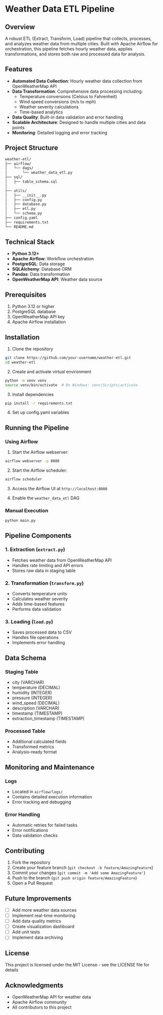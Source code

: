 
# Weather Data ETL Pipeline

## Overview
A robust ETL (Extract, Transform, Load) pipeline that collects, processes, and analyzes weather data from multiple cities. Built with Apache Airflow for orchestration, this pipeline fetches hourly weather data, applies transformations, and stores both raw and processed data for analysis.

## Features
- **Automated Data Collection**: Hourly weather data collection from OpenWeatherMap API
- **Data Transformation**: Comprehensive data processing including:
  - Temperature conversions (Celsius to Fahrenheit)
  - Wind speed conversions (m/s to mph)
  - Weather severity calculations
  - Time-based analytics
- **Data Quality**: Built-in data validation and error handling
- **Scalable Architecture**: Designed to handle multiple cities and data points
- **Monitoring**: Detailed logging and error tracking

## Project Structure
```bash
weather-etl/
├── airflow/
│   └── dags/
│       └── weather_data_etl.py
├── sql/
│   ├── table_schema.sql
│   
├── utils/
│   ├── __init__.py
│   ├── config.py
│   ├── database.py
│   ├── etl.py
│   └── schema.py
├── config.yaml
├── requirements.txt
└── README.md
```

## Technical Stack
- **Python 3.12+**
- **Apache Airflow**: Workflow orchestration
- **PostgreSQL**: Data storage
- **SQLAlchemy**: Database ORM
- **Pandas**: Data transformation
- **OpenWeatherMap API**: Weather data source

## Prerequisites
1. Python 3.12 or higher
2. PostgreSQL database
3. OpenWeatherMap API key
4. Apache Airflow installation

## Installation

1. Clone the repository
```bash
git clone https://github.com/your-username/weather-etl.git
cd weather-etl
```

2. Create and activate virtual environment
```bash
python -m venv venv
source venv/bin/activate  # On Windows: venv\Scripts\activate
```

3. Install dependencies
```bash
pip install -r requirements.txt
```

4. Set up config.yaml variables



## Running the Pipeline

### Using Airflow
1. Start the Airflow webserver:
```bash
airflow webserver -p 8080
```

2. Start the Airflow scheduler:
```bash
airflow scheduler
```

3. Access the Airflow UI at `http://localhost:8080`

4. Enable the `weather_data_etl` DAG

### Manual Execution
```bash
python main.py
```

## Pipeline Components

### 1. Extraction (`extract.py`)
- Fetches weather data from OpenWeatherMap API
- Handles rate limiting and API errors
- Stores raw data in staging table

### 2. Transformation (`transform.py`)
- Converts temperature units
- Calculates weather severity
- Adds time-based features
- Performs data validation

### 3. Loading (`load.py`)
- Saves processed data to CSV
- Handles file operations
- Implements error handling

## Data Schema

### Staging Table
- city (VARCHAR)
- temperature (DECIMAL)
- humidity (INTEGER)
- pressure (INTEGER)
- wind_speed (DECIMAL)
- description (VARCHAR)
- timestamp (TIMESTAMP)
- extraction_timestamp (TIMESTAMP)

### Processed Table
- Additional calculated fields
- Transformed metrics
- Analysis-ready format

## Monitoring and Maintenance

### Logs
- Located in `airflow/logs/`
- Contains detailed execution information
- Error tracking and debugging

### Error Handling
- Automatic retries for failed tasks
- Error notifications
- Data validation checks

## Contributing
1. Fork the repository
2. Create your feature branch (`git checkout -b feature/AmazingFeature`)
3. Commit your changes (`git commit -m 'Add some AmazingFeature'`)
4. Push to the branch (`git push origin feature/AmazingFeature`)
5. Open a Pull Request

## Future Improvements
- [ ] Add more weather data sources
- [ ] Implement real-time monitoring
- [ ] Add data quality metrics
- [ ] Create visualization dashboard
- [ ] Add unit tests
- [ ] Implement data archiving

## License
This project is licensed under the MIT License - see the LICENSE file for details

## Acknowledgments
- OpenWeatherMap API for weather data
- Apache Airflow community
- All contributors to this project
